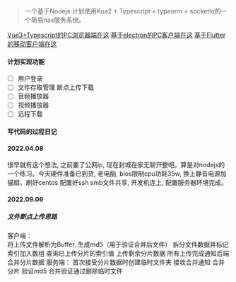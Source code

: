 > 一个基于Nodejs 计划使用Koa2 + Typescript + typeorm + socketIo的一个简易nas服务系统。

[Vue3+Typescript的PC浏览器端在这](#)
[基于electron的PC客户端在这](#)
[基于Flutter的移动客户端在这](#)

#### 计划实现功能  

- [ ] 用户登录
- [ ] 文件存取管理 断点上传下载
- [ ] 音频播放器
- [ ] 视频播放器
- [ ] 远程下载

#### 写代码的过程日记  

#### 2022.04.08 
很早就有这个想法, 之前要了公网ip, 现在封城在家无聊开整吧。算是对nodejs的一个练习。今天硬件准备已到货, 老电脑, bios限制cpu功耗35w, 换上静音电源加猫扇。刷好centos 配置好ssh smb文件共享, 开发机连上, 配置服务器环境完成。

#### 2022.09.06
##### 文件断点上传思路
客户端：  
将上传文件解析为Buffer, 生成md5（用于验证合并后文件）
拆分文件数据并标记索引加入数组
查询已上传分片的索引值 上传剩余分片数据
所有上传完成通知后端合并分片数据
服务端：
首次接受分片数据时创建临时文件夹
接收合并通知 合并分片 验证md5
合并验证通过删除临时文件 